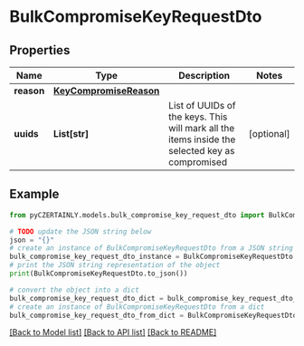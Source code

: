 # BulkCompromiseKeyRequestDto


## Properties

Name | Type | Description | Notes
------------ | ------------- | ------------- | -------------
**reason** | [**KeyCompromiseReason**](KeyCompromiseReason.md) |  | 
**uuids** | **List[str]** | List of UUIDs of the keys. This will mark all the items inside the selected key as compromised | [optional] 

## Example

```python
from pyCZERTAINLY.models.bulk_compromise_key_request_dto import BulkCompromiseKeyRequestDto

# TODO update the JSON string below
json = "{}"
# create an instance of BulkCompromiseKeyRequestDto from a JSON string
bulk_compromise_key_request_dto_instance = BulkCompromiseKeyRequestDto.from_json(json)
# print the JSON string representation of the object
print(BulkCompromiseKeyRequestDto.to_json())

# convert the object into a dict
bulk_compromise_key_request_dto_dict = bulk_compromise_key_request_dto_instance.to_dict()
# create an instance of BulkCompromiseKeyRequestDto from a dict
bulk_compromise_key_request_dto_from_dict = BulkCompromiseKeyRequestDto.from_dict(bulk_compromise_key_request_dto_dict)
```
[[Back to Model list]](../README.md#documentation-for-models) [[Back to API list]](../README.md#documentation-for-api-endpoints) [[Back to README]](../README.md)


